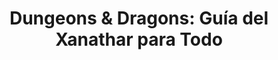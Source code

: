 ---
collection: rolLudoteca
title: 'Dungeons & Dragons: Guía del Xanathar para Todo'
image: eewcdd032.png
editorial: 'Edge Entertainment'
editorial_ref: 'EEWCDD10'
isbn: '8435407625648'
type: 'Guía'
web: http://www.edgeent.com/juegos/articulo/dungeons_dragons/guia_del_xanathar_para_todo
format: 'Libro tapa dura'
system: 'Dungeons & Dragons'
created_at: '2021-05-16T08:57:38+00:00'
---